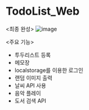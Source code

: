 # TodoList_Web

<최종 완성>
![image](https://user-images.githubusercontent.com/97083703/216984771-89f615ef-dd6a-49ea-aae2-a1e213e4a17c.png)

<주요 기능>
+ 투두리스트 등록
+ 메모장
+ localstorage를 이용한 로그인
+ 랜덤 이미지 출력
+ 날씨 API 사용
+ 음악 플레이
+ 도서 검색 API
